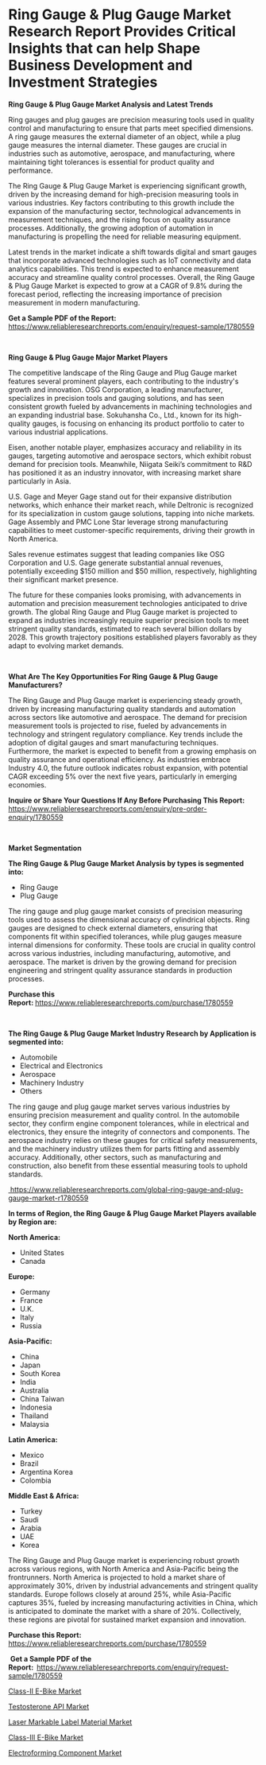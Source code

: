 <p><h1>Ring Gauge & Plug Gauge Market Research Report Provides Critical Insights that can help Shape Business Development and Investment Strategies</h1></p><p><strong>Ring Gauge & Plug Gauge Market Analysis and Latest Trends</strong></p>
<p><p>Ring gauges and plug gauges are precision measuring tools used in quality control and manufacturing to ensure that parts meet specified dimensions. A ring gauge measures the external diameter of an object, while a plug gauge measures the internal diameter. These gauges are crucial in industries such as automotive, aerospace, and manufacturing, where maintaining tight tolerances is essential for product quality and performance.</p><p>The Ring Gauge & Plug Gauge Market is experiencing significant growth, driven by the increasing demand for high-precision measuring tools in various industries. Key factors contributing to this growth include the expansion of the manufacturing sector, technological advancements in measurement techniques, and the rising focus on quality assurance processes. Additionally, the growing adoption of automation in manufacturing is propelling the need for reliable measuring equipment.</p><p>Latest trends in the market indicate a shift towards digital and smart gauges that incorporate advanced technologies such as IoT connectivity and data analytics capabilities. This trend is expected to enhance measurement accuracy and streamline quality control processes. Overall, the Ring Gauge & Plug Gauge Market is expected to grow at a CAGR of 9.8% during the forecast period, reflecting the increasing importance of precision measurement in modern manufacturing.</p></p>
<p><strong>Get a Sample PDF of the Report:&nbsp;</strong> <a href="https://www.reliableresearchreports.com/enquiry/request-sample/1780559?utm_campaign=1477&utm_medium=2&utm_source=Github&utm_content=ia&utm_term=13102024&utm_id=ring-gauge-plug-gauge">https://www.reliableresearchreports.com/enquiry/request-sample/1780559</a></p>
<p>&nbsp;</p>
<p><strong>Ring Gauge & Plug Gauge Major Market Players</strong></p>
<p><p>The competitive landscape of the Ring Gauge and Plug Gauge market features several prominent players, each contributing to the industry's growth and innovation. OSG Corporation, a leading manufacturer, specializes in precision tools and gauging solutions, and has seen consistent growth fueled by advancements in machining technologies and an expanding industrial base. Sokuhansha Co., Ltd., known for its high-quality gauges, is focusing on enhancing its product portfolio to cater to various industrial applications. </p><p>Eisen, another notable player, emphasizes accuracy and reliability in its gauges, targeting automotive and aerospace sectors, which exhibit robust demand for precision tools. Meanwhile, Niigata Seiki’s commitment to R&D has positioned it as an industry innovator, with increasing market share particularly in Asia. </p><p>U.S. Gage and Meyer Gage stand out for their expansive distribution networks, which enhance their market reach, while Deltronic is recognized for its specialization in custom gauge solutions, tapping into niche markets. Gage Assembly and PMC Lone Star leverage strong manufacturing capabilities to meet customer-specific requirements, driving their growth in North America.</p><p>Sales revenue estimates suggest that leading companies like OSG Corporation and U.S. Gage generate substantial annual revenues, potentially exceeding $150 million and $50 million, respectively, highlighting their significant market presence. </p><p>The future for these companies looks promising, with advancements in automation and precision measurement technologies anticipated to drive growth. The global Ring Gauge and Plug Gauge market is projected to expand as industries increasingly require superior precision tools to meet stringent quality standards, estimated to reach several billion dollars by 2028. This growth trajectory positions established players favorably as they adapt to evolving market demands.</p></p>
<p>&nbsp;</p>
<p><strong>What Are The Key Opportunities For Ring Gauge & Plug Gauge Manufacturers?</strong></p>
<p><p>The Ring Gauge and Plug Gauge market is experiencing steady growth, driven by increasing manufacturing quality standards and automation across sectors like automotive and aerospace. The demand for precision measurement tools is projected to rise, fueled by advancements in technology and stringent regulatory compliance. Key trends include the adoption of digital gauges and smart manufacturing techniques. Furthermore, the market is expected to benefit from a growing emphasis on quality assurance and operational efficiency. As industries embrace Industry 4.0, the future outlook indicates robust expansion, with potential CAGR exceeding 5% over the next five years, particularly in emerging economies.</p></p>
<p><strong>Inquire or Share Your Questions If Any Before Purchasing This Report:</strong> <a href="https://www.reliableresearchreports.com/enquiry/pre-order-enquiry/1780559?utm_campaign=1477&utm_medium=2&utm_source=Github&utm_content=ia&utm_term=13102024&utm_id=ring-gauge-plug-gauge">https://www.reliableresearchreports.com/enquiry/pre-order-enquiry/1780559</a></p>
<p>&nbsp;</p>
<p><strong>Market Segmentation</strong></p>
<p><strong>The Ring Gauge & Plug Gauge Market Analysis by types is segmented into:</strong></p>
<p><ul><li>Ring Gauge</li><li>Plug Gauge</li></ul></p>
<p><p>The ring gauge and plug gauge market consists of precision measuring tools used to assess the dimensional accuracy of cylindrical objects. Ring gauges are designed to check external diameters, ensuring that components fit within specified tolerances, while plug gauges measure internal dimensions for conformity. These tools are crucial in quality control across various industries, including manufacturing, automotive, and aerospace. The market is driven by the growing demand for precision engineering and stringent quality assurance standards in production processes.</p></p>
<p><strong>Purchase this Report:&nbsp;</strong><a href="https://www.reliableresearchreports.com/purchase/1780559?utm_campaign=1477&utm_medium=2&utm_source=Github&utm_content=ia&utm_term=13102024&utm_id=ring-gauge-plug-gauge">https://www.reliableresearchreports.com/purchase/1780559</a></p>
<p>&nbsp;</p>
<p><strong>The Ring Gauge & Plug Gauge Market Industry Research by Application is segmented into:</strong></p>
<p><ul><li>Automobile</li><li>Electrical and Electronics</li><li>Aerospace</li><li>Machinery Industry</li><li>Others</li></ul></p>
<p><p>The ring gauge and plug gauge market serves various industries by ensuring precision measurement and quality control. In the automobile sector, they confirm engine component tolerances, while in electrical and electronics, they ensure the integrity of connectors and components. The aerospace industry relies on these gauges for critical safety measurements, and the machinery industry utilizes them for parts fitting and assembly accuracy. Additionally, other sectors, such as manufacturing and construction, also benefit from these essential measuring tools to uphold standards.</p></p>
<p><a href="https://www.reliableresearchreports.com/global-ring-gauge-and-plug-gauge-market-r1780559?utm_campaign=1477&utm_medium=2&utm_source=Github&utm_content=ia&utm_term=13102024&utm_id=ring-gauge-plug-gauge">&nbsp;https://www.reliableresearchreports.com/global-ring-gauge-and-plug-gauge-market-r1780559</a></p>
<p><strong>In terms of Region, the Ring Gauge & Plug Gauge Market Players available by Region are:</strong></p>
<p>
    <p> <strong> North America: </strong>
        <ul>
            <li>United States</li>
            <li>Canada</li>
        </ul>
        </p> 
    <p> <strong> Europe: </strong>
        <ul>
            <li>Germany</li>
            <li>France</li>
            <li>U.K.</li>
            <li>Italy</li>
            <li>Russia</li>
        </ul>
        </p> 
    <p> <strong> Asia-Pacific: </strong>
        <ul>
            <li>China</li>
            <li>Japan</li>
            <li>South Korea</li>
            <li>India</li>
            <li>Australia</li>
            <li>China Taiwan</li>
            <li>Indonesia</li>
            <li>Thailand</li>
            <li>Malaysia</li>
        </ul>
        </p> 
    <p> <strong> Latin America: </strong>
        <ul>
            <li>Mexico</li>
            <li>Brazil</li>
            <li>Argentina Korea</li>
            <li>Colombia</li>
        </ul>
        </p> 
    <p> <strong> Middle East & Africa: </strong>
        <ul>
            <li>Turkey</li>
            <li>Saudi</li>
            <li>Arabia</li>
            <li>UAE</li>
            <li>Korea</li>
        </ul>
    </p>
    </p>
<p><p>The Ring Gauge and Plug Gauge market is experiencing robust growth across various regions, with North America and Asia-Pacific being the frontrunners. North America is projected to hold a market share of approximately 30%, driven by industrial advancements and stringent quality standards. Europe follows closely at around 25%, while Asia-Pacific captures 35%, fueled by increasing manufacturing activities in China, which is anticipated to dominate the market with a share of 20%. Collectively, these regions are pivotal for sustained market expansion and innovation.</p></p>
<p><strong>Purchase this Report: </strong><a href="https://www.reliableresearchreports.com/purchase/1780559?utm_campaign=1477&utm_medium=2&utm_source=Github&utm_content=ia&utm_term=13102024&utm_id=ring-gauge-plug-gauge">https://www.reliableresearchreports.com/purchase/1780559</a></p>
<p>&nbsp;<strong>Get a Sample PDF of the Report:&nbsp;&nbsp;</strong><a href="https://www.reliableresearchreports.com/enquiry/request-sample/1780559?utm_campaign=1477&utm_medium=2&utm_source=Github&utm_content=ia&utm_term=13102024&utm_id=ring-gauge-plug-gauge">https://www.reliableresearchreports.com/enquiry/request-sample/1780559</a></p>
<p><strong></strong></p>
<p><p><a href="https://www.linkedin.com/pulse/class-ii-e-bike-landscape-product-spectrum-market-trajectories-rv0af?utm_campaign=1477&utm_medium=2&utm_source=Github&utm_content=ia&utm_term=13102024&utm_id=ring-gauge-plug-gauge">Class-II E-Bike Market</a></p><p><a href="https://www.linkedin.com/pulse/testosterone-api-market-size-growing-cagr-121-report-covers-msgfe?utm_campaign=1477&utm_medium=2&utm_source=Github&utm_content=ia&utm_term=13102024&utm_id=ring-gauge-plug-gauge">Testosterone API Market</a></p><p><a href="https://www.linkedin.com/pulse/laser-markable-label-material-market-analysis-product-segmentation-luexe?utm_campaign=1477&utm_medium=2&utm_source=Github&utm_content=ia&utm_term=13102024&utm_id=ring-gauge-plug-gauge">Laser Markable Label Material Market</a></p><p><a href="https://www.linkedin.com/pulse/strategic-insights-global-class-iii-e-bike-market-trends-2024-7u0yf?utm_campaign=1477&utm_medium=2&utm_source=Github&utm_content=ia&utm_term=13102024&utm_id=ring-gauge-plug-gauge">Class-III E-Bike Market</a></p><p><a href="https://www.linkedin.com/pulse/electroforming-component-market-transformation-comparative-w05fe?utm_campaign=1477&utm_medium=2&utm_source=Github&utm_content=ia&utm_term=13102024&utm_id=ring-gauge-plug-gauge">Electroforming Component Market</a></p></p>